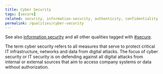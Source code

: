 ```yaml
---
title: Cyber Security
tags: [secure]
related: security, information-security, authenticity, confidentiality
permalink: /qualities/cyber-security
---
```


See also [information security](/qualities/information-security) and all other qualities tagged with [#secure](/tag-secure/).

The term cyber security refers to all measures that serve to protect critical IT infrastructure, networks and data from digital attacks. 
The focus of cyber security or IT security is on defending against all digital attacks from internal or external sources that aim to access company systems or data without authorization.